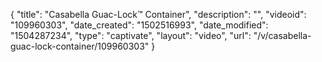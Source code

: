 {
    "title": "Casabella Guac-Lock&trade; Container",
    "description": "",
    "videoid": "109960303",
    "date_created": "1502516993",
    "date_modified": "1504287234",
    "type": "captivate",
    "layout": "video",
    "url": "\/v\/casabella-guac-lock-container\/109960303"
}
